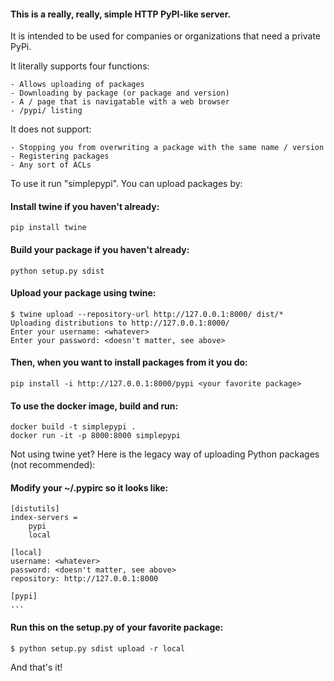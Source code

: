 #### This is a really, really, simple HTTP PyPI-like server.

It is intended to be used for companies or organizations that need a private
PyPi.

It literally supports four functions:

    - Allows uploading of packages
    - Downloading by package (or package and version)
    - A / page that is navigatable with a web browser
    - /pypi/ listing

It does not support:

    - Stopping you from overwriting a package with the same name / version
    - Registering packages
    - Any sort of ACLs

To use it run "simplepypi". You can upload packages by:

#### Install twine if you haven't already:

    pip install twine

#### Build your package if you haven't already:

    python setup.py sdist

#### Upload your package using twine:

    $ twine upload --repository-url http://127.0.0.1:8000/ dist/*
    Uploading distributions to http://127.0.0.1:8000/
    Enter your username: <whatever>
    Enter your password: <doesn't matter, see above>

#### Then, when you want to install packages from it you do:

    pip install -i http://127.0.0.1:8000/pypi <your favorite package>

#### To use the docker image, build and run:

    docker build -t simplepypi .
    docker run -it -p 8000:8000 simplepypi

Not using twine yet? Here is the legacy way of uploading Python packages (not
recommended):

#### Modify your ~/.pypirc so it looks like:

    [distutils]
    index-servers =
        pypi
        local

    [local]
    username: <whatever>
    password: <doesn't matter, see above>
    repository: http://127.0.0.1:8000

    [pypi]
    ...

#### Run this on the setup.py of your favorite package:

    $ python setup.py sdist upload -r local

And that's it!
